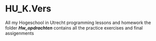 # HU_K.Vers
All my Hogeschool in Utrecht programming lessons and homework
the folder **_Hw_opdrachten_** contains all the practice exercises and final assigenments 
